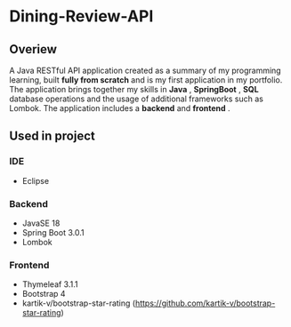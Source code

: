 # Dining-Review-API
## Overiew

A Java RESTful API application created as a summary of my programming learning, built **fully from scratch** and is my first application in my portfolio. The application brings together my skills in **Java** , **SpringBoot** , **SQL**  database operations and the usage of additional frameworks such as Lombok. The application includes a **backend**  and **frontend** .

## Used in project


### IDE

*   Eclipse

### Backend

*   JavaSE 18
*   Spring Boot 3.0.1
*   Lombok

### Frontend

*   Thymeleaf 3.1.1
*   Bootstrap 4
*   kartik-v/bootstrap-star-rating (https://github.com/kartik-v/bootstrap-star-rating)


